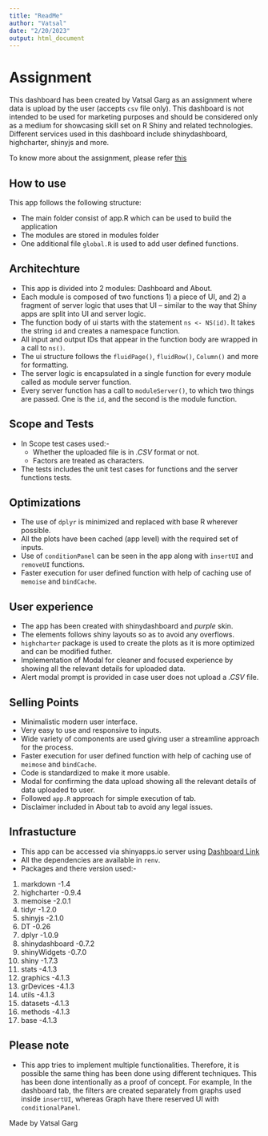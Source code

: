 ```yaml
---
title: "ReadMe"
author: "Vatsal"
date: "2/20/2023"
output: html_document
---
```

  
# Assignment
  
  This dashboard has been created by Vatsal Garg as an assignment where data is upload by the user (accepts `csv` file only). This dashboard is not intended to be used for marketing purposes and should be considered only as a medium for showcasing skill set on R Shiny and related technologies. Different services used in this dashboard include shinydashboard, highcharter, shinyjs and more.

To know more about the assignment, please refer [this](00_Quantzig_RShiny_InterviewCodingProject.pdf)

## How to use

This app follows the following structure:
  
  * The main folder consist of app.R which can be used to build the application
* The modules are stored in modules folder
* One additional file `global.R` is used to add user defined functions.

## Architechture

* This app is divided into 2 modules: Dashboard and About.
* Each module is composed of two functions 1) a piece of UI, and 2) a fragment of server logic that uses that UI – similar to the way that Shiny apps are split into UI and server logic.
* The function body of ui starts with the statement `ns <- NS(id)`. It takes the string `id` and creates a namespace function.
* All input and output IDs that appear in the function body are wrapped in a call to `ns()`.
* The ui structure follows the `fluidPage()`, `fluidRow()`, `Column()` and more for formatting.
* The server logic is encapsulated in a single function for every module called as module server function.
* Every server function has a call to `moduleServer()`, to which two things are passed. One is the `id`, and the second is the module function.

## Scope and Tests

* In Scope test cases used:-
  + Whether the uploaded file is in *.CSV* format or not.
  + Factors are treated as characters.
* The tests includes the unit test cases for functions and the server functions tests.

## Optimizations

* The use of `dplyr` is minimized and replaced with base R wherever possible.
* All the plots have been cached (app level) with the required set of inputs.
* Use of `conditionPanel` can be seen in the app along with `insertUI` and `removeUI` functions.
* Faster execution for user defined function with help of caching use of `memoise` and `bindCache`.

## User experience

* The app has been created with shinydashboard and *purple* skin.
* The elements follows shiny layouts so as to avoid any overflows.
* `highcharter` package is used to create the plots as it is more optimized and can be modified futher.
* Implementation of Modal for cleaner and focused experience by showing all the relevant details for uploaded data.
* Alert modal prompt is provided in case user does not upload a *.CSV* file.

## Selling Points

* Minimalistic modern user interface.
* Very easy to use and responsive to inputs.
* Wide variety of components are used giving user a streamline approach for the process.
* Faster execution for user defined function with help of caching use of `meimose` and `bindCache`.
* Code is standardized to make it more usable.
* Modal for confirming the data upload showing all the relevant details of data uploaded to user.
* Followed `app.R` approach for simple execution of tab.
* Disclaimer included in About tab to avoid any legal issues.

## Infrastucture

* This app can be accessed via shinyapps.io server using [Dashboard Link](https://voidvatsal.shinyapps.io/AssignmentQuantZig/)
* All the dependencies are available in `renv`.
* Packages and there version used:-
 1. markdown       -1.4   
 2. highcharter    -0.9.4  
 3. memoise        -2.0.1  
 4. tidyr          -1.2.0  
 5. shinyjs        -2.1.0  
 6. DT             -0.26   
 7. dplyr          -1.0.9  
 8. shinydashboard -0.7.2  
 9. shinyWidgets   -0.7.0  
10. shiny          -1.7.3  
11. stats          -4.1.3  
12. graphics       -4.1.3  
13. grDevices      -4.1.3  
14. utils          -4.1.3  
15. datasets       -4.1.3  
16. methods        -4.1.3  
17. base           -4.1.3

## Please note

* This app tries to implement multiple functionalities. Therefore, it is possible the same thing has been done using different techniques. This has been done intentionally as a proof of concept. For example, In the dashboard tab, the filters are created separately from graphs used inside `insertUI`, whereas Graph have there reserved UI with `conditionalPanel`. 

Made by Vatsal Garg
